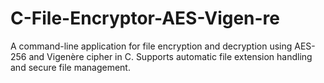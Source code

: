 # C-File-Encryptor-AES-Vigen-re
A command-line application for file encryption and decryption using AES-256 and Vigenère cipher in C. Supports automatic file extension handling and secure file management.
